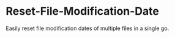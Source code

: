Reset-File-Modification-Date
============================

Easily reset file modification dates of multiple files in a single go.
